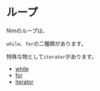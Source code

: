 # ループ

Nimのループは、

`while`、`for`の二種類があります。

特殊な物として`iterator`があります。

- [while](/loop/while.html)
- [for](/loop/for.html)
- [iterator](/loop/iterator.html)